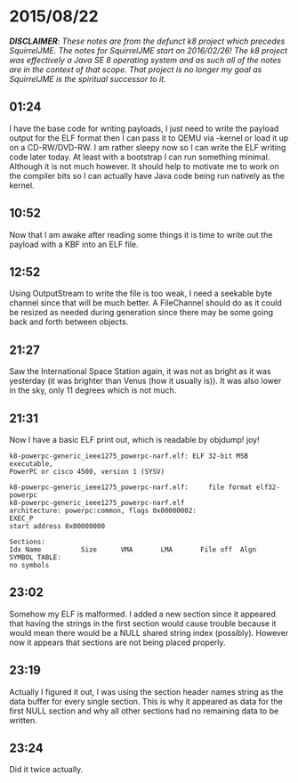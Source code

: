 # 2015/08/22

***DISCLAIMER***: _These notes are from the defunct k8 project which_
_precedes SquirrelJME. The notes for SquirrelJME start on 2016/02/26!_
_The k8 project was effectively a Java SE 8 operating system and as such_
_all of the notes are in the context of that scope. That project is no_
_longer my goal as SquirrelJME is the spiritual successor to it._

## 01:24

I have the base code for writing payloads, I just need to write the payload
output for the ELF format then I can pass it to QEMU via -kernel or load it up
on a CD-RW/DVD-RW. I am rather sleepy now so I can write the ELF writing code
later today. At least with a bootstrap I can run something minimal. Although
it is not much however. It should help to motivate me to work on the compiler
bits so I can actually have Java code being run natively as the kernel.

## 10:52

Now that I am awake after reading some things it is time to write out the
payload with a KBF into an ELF file.

## 12:52

Using OutputStream to write the file is too weak, I need a seekable byte
channel since that will be much better. A FileChannel should do as it could be
resized as needed during generation since there may be some going back and
forth between objects.

## 21:27

Saw the International Space Station again, it was not as bright as it was
yesterday (it was brighter than Venus (how it usually is)). It was also lower
in the sky, only 11 degrees which is not much.

## 21:31

Now I have a basic ELF print out, which is readable by objdump! joy!

    
    
    k8-powerpc-generic_ieee1275_powerpc-narf.elf: ELF 32-bit MSB executable,
    PowerPC or cisco 4500, version 1 (SYSV)
    
    k8-powerpc-generic_ieee1275_powerpc-narf.elf:     file format elf32-powerpc
    k8-powerpc-generic_ieee1275_powerpc-narf.elf
    architecture: powerpc:common, flags 0x00000002:
    EXEC_P
    start address 0x00000000
    
    Sections:
    Idx Name          Size      VMA       LMA       File off  Algn
    SYMBOL TABLE:
    no symbols
    

## 23:02

Somehow my ELF is malformed. I added a new section since it appeared that
having the strings in the first section would cause trouble because it would
mean there would be a NULL shared string index (possibly). However now it
appears that sections are not being placed properly.

## 23:19

Actually I figured it out, I was using the section header names string as the
data buffer for every single section. This is why it appeared as data for the
first NULL section and why all other sections had no remaining data to be
written.

## 23:24

Did it twice actually.

